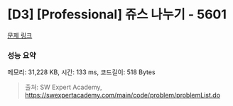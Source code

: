 # [D3] [Professional] 쥬스 나누기 - 5601 

[문제 링크](https://swexpertacademy.com/main/code/problem/problemDetail.do?contestProbId=AWXGAylqcdYDFAUo) 

### 성능 요약

메모리: 31,228 KB, 시간: 133 ms, 코드길이: 518 Bytes



> 출처: SW Expert Academy, https://swexpertacademy.com/main/code/problem/problemList.do